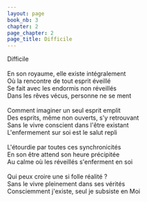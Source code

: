 ```yaml
---
layout: page
book_nb: 3
chapter: 2
page_chapter: 2
page_title: Difficile
--- 
```


Difficile<br />
<br />
En son royaume, elle existe intégralement<br />
Où la rencontre de tout esprit éveillé<br />
Se fait avec les endormis non réveillés<br />
Dans les rêves vécus, personne ne se ment<br />
<br />
Comment imaginer un seul esprit emplit<br />
Des esprits, même non ouverts, s'y retrouvant <br />
Sans le vivre conscient dans l'être existant<br />
L'enfermement sur soi est le salut repli<br />
<br />
L'étourdie par toutes ces synchronicités<br />
En son être attend son heure précipitée<br />
Au calme où les réveillés s'enferment en soi<br />
<br />
Qui peux croire une si folle réalité ?<br />
Sans le vivre pleinement dans ses vérités<br />
Consciemment j'existe, seul je subsiste en Moi<br />
